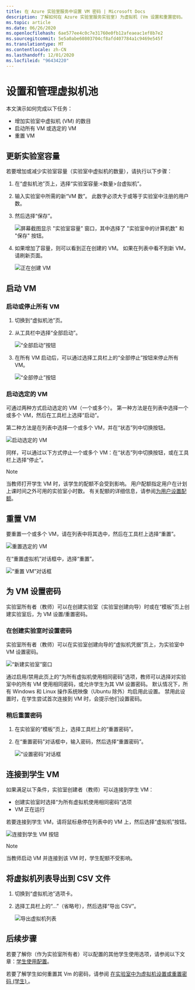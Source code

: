 ```yaml
---
title: 在 Azure 实验室服务中设置 VM 密码 | Microsoft Docs
description: 了解如何在 Azure 实验室服务实验室) 为虚拟机 (Vm 设置和重置密码。
ms.topic: article
ms.date: 06/26/2020
ms.openlocfilehash: 6ae577ee4c0c7e31760e0fb12afeaeac1ef8b7e2
ms.sourcegitcommit: 5e5a0abe60803704cf8afd407784a1c9469e545f
ms.translationtype: MT
ms.contentlocale: zh-CN
ms.lasthandoff: 12/01/2020
ms.locfileid: "96434220"
---
```

# <a name="set-up-and-manage-virtual-machine-pool"></a>设置和管理虚拟机池 
本文演示如何完成以下任务：

- 增加实验室中虚拟机 (VM) 的数目
- 启动所有 VM 或选定的 VM 
- 重置 VM

## <a name="update-the-lab-capacity"></a>更新实验室容量
若要增加或减少实验室容量（实验室中虚拟机的数量），请执行以下步骤：

1. 在“虚拟机池”页上，选择“实验室容量:&lt;数量&gt;台虚拟机”。
2. 输入实验室中所需的新“VM 数”。 此数字必须大于或等于实验室中注册的用户数。 
3. 然后选择“保存”。 

    ![屏幕截图显示 "实验室容量" 窗口，其中选择了 "实验室中的计算机数" 和 "保存" 按钮。](./media/how-to-set-virtual-machine-passwords/number-of-vms-in-lab.png)
4. 如果增加了容量，则可以看到正在创建的 VM。 如果在列表中看不到新 VM，请刷新页面。 

    ![正在创建 VM](./media/how-to-set-virtual-machine-passwords/vm-being-created.png)

## <a name="start-vms"></a>启动 VM

### <a name="start-ot-stop-all-vms"></a>启动或停止所有 VM
1. 切换到“虚拟机池”页。 
2. 从工具栏中选择“全部启动”。 

    ![“全部启动”按钮](./media/how-to-set-virtual-machine-passwords/start-all-vms-button.png)
3. 在所有 VM 启动后，可以通过选择工具栏上的“全部停止”按钮来停止所有 VM。 

    ![“全部停止”按钮](./media/how-to-set-virtual-machine-passwords/stop-all-vms-button.png)

### <a name="start-selected-vms"></a>启动选定的 VM
可通过两种方式启动选定的 VM（一个或多个）。 第一种方法是在列表中选择一个或多个 VM，然后在工具栏上选择“启动”。 

第二种方法是在列表中选择一个或多个 VM，并在“状态”列中切换按钮。 

![启动选定的 VM](./media/how-to-set-virtual-machine-passwords/start-selected-vms.png)

同样，可以通过以下方式停止一个或多个 VM：在“状态”列中切换按钮，或在工具栏上选择“停止”。 

> [!NOTE]
> 当教师打开学生 VM 时，该学生的配额不会受到影响。 用户配额指定用户在计划上课时间之外可用的实验室小时数。 有关配额的详细信息，请参阅[为用户设置配额](how-to-configure-student-usage.md?#set-quotas-for-users)。

## <a name="reset-vms"></a>重置 VM

要重置一个或多个 VM，请在列表中将其选中，然后在工具栏上选择“重置”。 

![重置选定的 VM](./media/how-to-set-virtual-machine-passwords/reset-vm-button.png)

在“重置虚拟机”对话框中，选择“重置”。 

![“重置 VM”对话框](./media/how-to-set-virtual-machine-passwords/reset-vms-dialog.png)

## <a name="set-password-for-vms"></a>为 VM 设置密码
实验室所有者（教师）可以在创建实验室（实验室创建向导）时或在“模板”页上创建实验室后，为 VM 设置/重置密码。 

### <a name="set-password-at-the-time-of-lab-creation"></a>在创建实验室时设置密码
实验室所有者（教师）可以在实验室创建向导的“虚拟机凭据”页上，为实验室中 VM 设置密码。

![“新建实验室”窗口](./media/tutorial-setup-classroom-lab/virtual-machine-credentials.png)

通过启用/禁用此页上的“为所有虚拟机使用相同密码”选项，教师可以选择对实验室中的所有 VM 使用相同密码，或允许学生为其 VM 设置密码。 默认情况下，所有 Windows 和 Linux 操作系统映像（Ubuntu 除外）均启用此设置。 禁用此设置时，在学生尝试首次连接到 VM 时，会提示他们设置密码。 

### <a name="reset-password-later"></a>稍后重置密码

1. 在实验室的“模板”页上，选择工具栏上的“重置密码”。 
1. 在“重置密码”对话框中，输入密码，然后选择“重置密码”。
    
    ![“设置密码”对话框](./media/how-to-set-virtual-machine-passwords/set-password.png)

## <a name="connect-to-student-vms"></a>连接到学生 VM
如果满足以下条件，实验室创建者（教师）可以连接到学生 VM： 

- 创建实验室时选择“为所有虚拟机使用相同密码”选项
- VM 正在运行 

 若要连接到学生 VM，请将鼠标悬停在列表中的 VM 上，然后选择“虚拟机”按钮。  

![连接到学生 VM 按钮](./media/how-to-set-virtual-machine-passwords/connect-student-vm.png)

> [!NOTE]
> 当教师启动 VM 并连接到该 VM 时，学生配额不受影响。 

## <a name="export-list-of-virtual-machines-to-a-csv-file"></a>将虚拟机列表导出到 CSV 文件

1. 切换到“虚拟机池”选项卡。
2. 选择工具栏上的“...”（省略号），然后选择“导出 CSV”。 

    ![导出虚拟机列表](./media/how-to-export-users-virtual-machines-csv/virtual-machines-export-csv.png)

## <a name="next-steps"></a>后续步骤
若要了解你（作为实验室所有者）可以配置的其他学生使用选项，请参阅以下文章：[学生使用配置](how-to-configure-student-usage.md)。

若要了解学生如何重置其 Vm 的密码，请参阅 [在实验室中为虚拟机设置或重置密码 (学生) ](how-to-set-virtual-machine-passwords-student.md)。